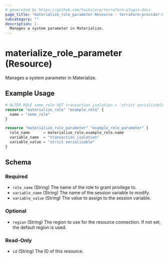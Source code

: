 ```yaml
---
# generated by https://github.com/hashicorp/terraform-plugin-docs
page_title: "materialize_role_parameter Resource - terraform-provider-materialize"
subcategory: ""
description: |-
  Manages a system parameter in Materialize.
---
```


# materialize_role_parameter (Resource)

Manages a system parameter in Materialize.

## Example Usage

```terraform
# ALTER ROLE some_role SET transaction_isolation = 'strict serializable';
resource "materialize_role" "example_role" {
  name = "some_role"
}

resource "materialize_role_parameter" "example_role_parameter" {
  role_name      = materialize_role.example_role.name
  variable_name  = "transaction_isolation"
  variable_value = "strict serializable"
}
```

<!-- schema generated by tfplugindocs -->
## Schema

### Required

- `role_name` (String) The name of the role to grant privilege to.
- `variable_name` (String) The name of the session variable to modify.
- `variable_value` (String) The value to assign to the session variable.

### Optional

- `region` (String) The region to use for the resource connection. If not set, the default region is used.

### Read-Only

- `id` (String) The ID of this resource.

